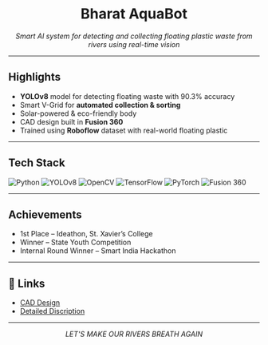 <h1 align="center">
  Bharat AquaBot 
</h1>

<p align="center">
  <i>Smart AI system for detecting and collecting floating plastic waste from rivers using real-time vision</i><br>

</p>

---

##  Highlights

-  **YOLOv8** model for detecting floating waste with 90.3% accuracy  
-  Smart V-Grid for **automated collection & sorting**  
-  Solar-powered & eco-friendly body  
-  CAD design built in **Fusion 360**  
-  Trained using **Roboflow** dataset with real-world floating plastic

---

##  Tech Stack

![Python](https://img.shields.io/badge/Python-3776AB?style=flat&logo=python&logoColor=white)
![YOLOv8](https://img.shields.io/badge/YOLOv8-FF4088?style=flat)
![OpenCV](https://img.shields.io/badge/OpenCV-5C3EE8?style=flat)
![TensorFlow](https://img.shields.io/badge/TensorFlow-FF6F00?style=flat)
![PyTorch](https://img.shields.io/badge/PyTorch-EE4C2C?style=flat)
![Fusion 360](https://img.shields.io/badge/Fusion%20360-EDB508?style=flat&logo=autodesk&logoColor=black)

---

## Achievements

-  1st Place – Ideathon, St. Xavier’s College  
-  Winner – State Youth Competition  
-  Internal Round Winner – Smart India Hackathon

---

## 🔗 Links 
-  [CAD Design](https://a360.co/3BPYUD2)
-  [Detailed Discription](https://drive.google.com/file/d/1hVy4inpwQ6ZkddebAszopnK1IX8GA4si/view)

---

<p align="center">
  <i>LET'S MAKE OUR RIVERS BREATH AGAIN</i>
</p>
